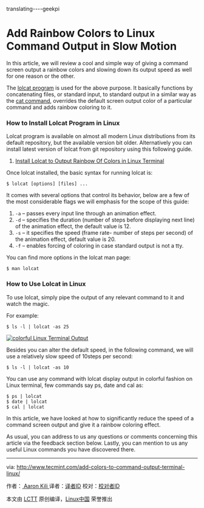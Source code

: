 translating----geekpi

Add Rainbow Colors to Linux Command Output in Slow Motion
============================================================

In this article, we will review a cool and simple way of giving a command screen output a rainbow colors and slowing down its output speed as well for one reason or the other.

The [lolcat program][2] is used for the above purpose. It basically functions by concatenating files, or standard input, to standard output in a similar way as the [cat command][3], overrides the default screen output color of a particular command and adds rainbow coloring to it.

### How to Install Lolcat Program in Linux

Lolcat program is available on almost all modern Linux distributions from its default repository, but the available version bit older. Alternatively you can install latest version of lolcat from git repository using this following guide.

1.  [Install Lolcat to Output Rainbow Of Colors in Linux Terminal][1]

Once lolcat installed, the basic syntax for running lolcat is:

```
$ lolcat [options] [files] ...
```

It comes with several options that control its behavior, below are a few of the most considerable flags we will emphasis for the scope of this guide:

1.  `-a` – passes every input line through an animation effect.
2.  `-d` – specifies the duration (number of steps before displaying next line) of the animation effect, the default value is 12.
3.  `-s` – it specifies the speed (frame rate- number of steps per second) of the animation effect, default value is 20.
4.  `-f` – enables forcing of coloring in case standard output is not a tty.

You can find more options in the lolcat man page:

```
$ man lolcat 
```

### How to Use Lolcat in Linux

To use lolcat, simply pipe the output of any relevant command to it and watch the magic.

For example:

```
$ ls -l | lolcat -as 25
```

[
 ![colorful Linux Terminal Output](http://www.tecmint.com/wp-content/uploads/2016/12/Colorful-Linux-Terminal-Output.gif) 
][4]

Besides you can alter the default speed, in the following command, we will use a relatively slow speed of 10steps per second:

```
$ ls -l | lolcat -as 10
```

You can use any command with lolcat display output in colorful fashion on Linux terminal, few commands say ps, date and cal as:

```
$ ps | lolcat
$ date | lolcat
$ cal | lolcat
```

In this article, we have looked at how to significantly reduce the speed of a command screen output and give it a rainbow coloring effect.

As usual, you can address to us any questions or comments concerning this article via the feedback section below. Lastly, you can mention to us any useful Linux commands you have discovered there.

--------------------------------------------------------------------------------

via: http://www.tecmint.com/add-colors-to-command-output-terminal-linux/

作者：[ Aaron Kili ][a]
译者：[译者ID](https://github.com/译者ID)
校对：[校对者ID](https://github.com/校对者ID)

本文由 [LCTT](https://github.com/LCTT/TranslateProject) 原创编译，[Linux中国](https://linux.cn/) 荣誉推出

[a]:http://www.tecmint.com/author/aaronkili/
[1]:http://www.tecmint.com/lolcat-command-to-output-rainbow-of-colors-in-linux-terminal/
[2]:http://www.tecmint.com/lolcat-command-to-output-rainbow-of-colors-in-linux-terminal/
[3]:http://www.tecmint.com/13-basic-cat-command-examples-in-linux/
[4]:http://www.tecmint.com/wp-content/uploads/2016/12/Colorful-Linux-Terminal-Output.gif
